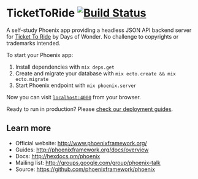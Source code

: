 # TicketToRide [![Build Status](https://semaphoreci.com/api/v1/projects/4b6296b3-1b2b-4d0b-a448-a06296679302/533009/badge.svg)](https://semaphoreci.com/kbaird/ticket-to-ride-backend)

A self-study Phoenix app providing a headless JSON API backend server for
[Ticket To Ride](http://www.daysofwonder.com/tickettoride/en/usa/) by Days of Wonder. No challenge to copyrights or trademarks intended.

To start your Phoenix app:

  1. Install dependencies with `mix deps.get`
  2. Create and migrate your database with `mix ecto.create && mix ecto.migrate`
  3. Start Phoenix endpoint with `mix phoenix.server`

Now you can visit [`localhost:4000`](http://localhost:4000) from your browser.

Ready to run in production? Please [check our deployment guides](http://www.phoenixframework.org/docs/deployment).

## Learn more

  * Official website: http://www.phoenixframework.org/
  * Guides: http://phoenixframework.org/docs/overview
  * Docs: http://hexdocs.pm/phoenix
  * Mailing list: http://groups.google.com/group/phoenix-talk
  * Source: https://github.com/phoenixframework/phoenix
